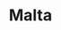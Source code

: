 ---
title: "Malta"
introtext: "Malta is een ideale samenkomst van cultuur en zon voor je volgende vakantie. Als eiland tussen Afrika, Europa en Azië is er een rijke historie om te ontdekken, met veel forten, tempels en invloeden van verschillende culturen en tijdsperiodes. "
introimage: "https://lh3.googleusercontent.com/38dQz3uely-NbcjVkzcmHuWEstCC_ZJv_uOxr2MW_NN_Ya50b9JokmNJTNEiW0xjYFG3QhRe_c1rTw0csNp-27fqHPK9nuHF6FcBSFo5z_GBAn27yKKowJ1Pb7LiRoLLTbFSyHLIdQ=w800"
surface: "316"
inhabitants: "495.000"
rate: ""
valuta: "euro"
main_text: "Als je klaar bent met verkennen zoek je een van de schitterende stranden op of ga je uit eten in een van de vele restaurantjes in de kustplaatsen. Verder spreken de inwoners als voormalige kolonie van Groot-Brittanië goed Engels, heeft het land een goed ontwikkelde infrastructuur en is het leven in Malta goed betaalbaar. Naast Malta zijn er ook nog eens leuke omliggende eilanden om per boot te ontdekken!"
fact_one_text: ""
fact_two_text: ""
bigmac_index: "€ 3,46"
images: "https://lh3.googleusercontent.com/pa7HSQ97DGpUh48fIin3Up81lwEmjCa1eOZ2lk1iP9cUg9p4MLw7sHXrelaYxjlOYO7q_z8p_KU-Y5d0DD4ixXnXgcQUDsnZe1wE0Jgf1vLQTNpSz1jJaGm6wPUj82ITUicSYTXHuQ=w800|https://lh3.googleusercontent.com/nhZhlrNktwzKE8Ox_8vaf08HnDd8_RwKCAWVb8IBOTOn0DYf0vn43yAQV2WwAeFQukqxTsDtxDSXjbPKBdnRVEISDtuPkMSG-qV_SxzJVfTNVa9iAgiqIMPdIC1bC_PSOp_M8RBm4A=w800|https://lh3.googleusercontent.com/kGxvu2DUipHY7LYl6hC8ZcZAaTodGPQXFOqPDzzDgZtnavHJGrT1xziXI7PFj6ribYqa17ep_MUenSe0SxZmpQyGFI_H1fVGnijwHFshANQsSfbPQW79TYTc7lgxrcrREdX9f-E1kw=w800|https://lh3.googleusercontent.com/VEmqbbgjyfYVw1Z7tHgHrosL5-PuuBPg2_ATGj3mZ5d40CtVpyENHqrxILkvw6EMC9CFNO3RydTE5jObqq23s_bhTCqZB3RamDE4rxlCnQtaIg9x8sQmUQWY0vo0NWK3dl7gqmZsSw=w800"
flight_button_title: "Check vluchtprijzen Malta"
flight_button_url: "https://lt45.net/c/?si=11986&li=1528136&wi=335922&ws=&dl=transport%2Fflights%2Fnl%2Fmt%2F%3Flocale%3Dnl-NL%26currency%3DEUR%26market%3DNL"
inspiration_url: "https://partner.bol.com/click/click?p=2&t=url&s=1025999&f=TXL&url=https%3A%2F%2Fwww.bol.com%2Fnl%2Ff%2Flonely-planet-malta-gozo%2F33184071%2F&name=Lonely%20Planet%20Malta%20%26%20Gozo%2C%20Lonely%20Planet"
country_code: "mt"
hotels_url: "https://www.booking.com/country/mt.nl.html?aid=1837623"
continent: "Europa"
---